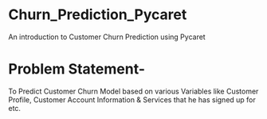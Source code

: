 # Churn_Prediction_Pycaret
An introduction to Customer Churn Prediction using Pycaret 


# Problem Statement-
To Predict Customer Churn Model based on various Variables like Customer Profile, Customer Account Information & Services that he has signed up for etc.
